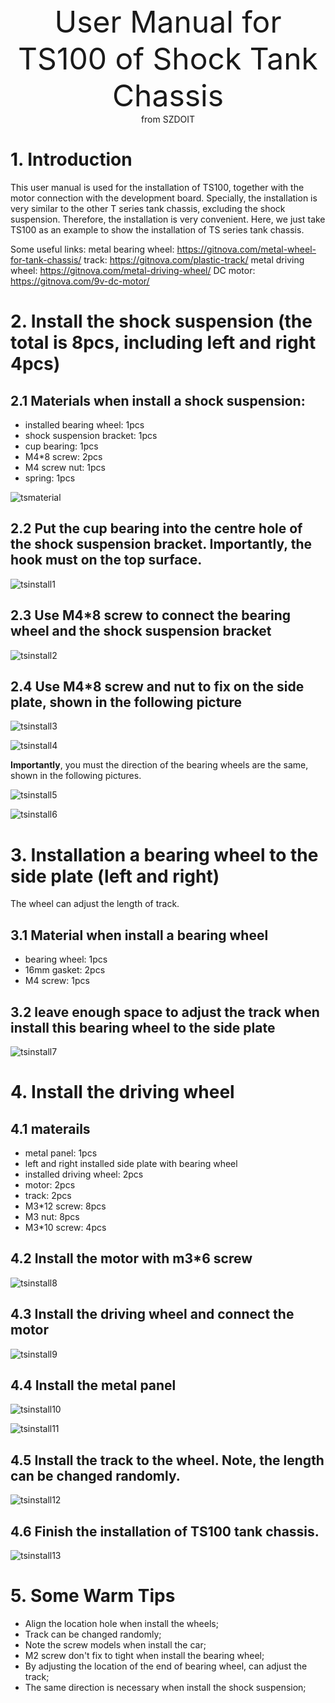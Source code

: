 <center> <font size=10> User Manual for TS100 of Shock Tank Chassis </font></center>

<center> from SZDOIT </center>

# 1. Introduction

  This user manual is used for the installation of TS100, together with the motor connection with the development board. Specially, the installation is very similar to the other T series tank chassis, excluding the shock suspension. Therefore, the installation is very convenient. Here, we just take TS100 as an example to show the installation of TS series tank chassis.

Some useful links:
metal bearing wheel: https://gitnova.com/metal-wheel-for-tank-chassis/
track: https://gitnova.com/plastic-track/
metal driving wheel: https://gitnova.com/metal-driving-wheel/
DC motor: https://gitnova.com/9v-dc-motor/

# 2. Install the shock suspension (the total is 8pcs, including left and right 4pcs)

## 2.1 Materials when install a shock suspension:

- installed bearing wheel: 1pcs
- shock suspension bracket: 1pcs
- cup bearing: 1pcs
- M4*8 screw: 2pcs
- M4 screw nut: 1pcs
- spring: 1pcs 

![tsmaterial](https://github.com/SmartArduino/document/raw/master/docs/Robot/FrameChassis/TStank/tsmaterial.jpg)

## 2.2 Put the cup bearing into the centre hole of the shock suspension bracket. Importantly, the hook must on the top surface.

![tsinstall1](https://github.com/SmartArduino/document/raw/master/docs/Robot/FrameChassis/TStank/tsinstall1.jpg)

## 2.3 Use M4*8 screw to connect the bearing wheel and the shock suspension bracket

![tsinstall2](https://github.com/SmartArduino/document/raw/master/docs/Robot/FrameChassis/TStank/tsinstall2.jpg)

## 2.4 Use M4*8 screw and nut to fix on the side plate, shown in the following picture

![tsinstall3](https://github.com/SmartArduino/document/raw/master/docs/Robot/FrameChassis/TStank/tsinstall3.jpg)

![tsinstall4](https://github.com/SmartArduino/document/raw/master/docs/Robot/FrameChassis/TStank/tsinstall4.jpg)

**Importantly**, you must the direction of the bearing wheels are the same, shown in the following pictures.

![tsinstall5](https://github.com/SmartArduino/document/raw/master/docs/Robot/FrameChassis/TStank/tsinstall5.jpg)

![tsinstall6](https://github.com/SmartArduino/document/raw/master/docs/Robot/FrameChassis/TStank/tsinstall6.jpg)

# 3. Installation a bearing wheel to the side plate (left and right)

The wheel can adjust the length of track.

##  3.1 Material when install a bearing wheel

- bearing wheel: 1pcs 
- 16mm gasket: 2pcs
- M4 screw: 1pcs

## 3.2 leave enough space to adjust the track when install this bearing wheel to the side plate

![tsinstall7](https://github.com/SmartArduino/document/raw/master/docs/Robot/FrameChassis/TStank/tsinstall7.jpg)

# 4. Install the driving wheel

## 4.1 materails

- metal panel: 1pcs
- left and right installed side plate with bearing wheel
- installed driving wheel: 2pcs
- motor: 2pcs
- track: 2pcs
- M3*12 screw: 8pcs
- M3 nut: 8pcs
- M3*10 screw: 4pcs 

## 4.2 Install the motor with m3*6 screw

![tsinstall8](https://github.com/SmartArduino/document/raw/master/docs/Robot/FrameChassis/TStank/tsinstall8.jpg)

## 4.3 Install the driving wheel and connect the motor

![tsinstall9](https://github.com/SmartArduino/document/raw/master/docs/Robot/FrameChassis/TStank/tsinstall9.jpg)

## 4.4 Install the metal panel

![tsinstall10](https://github.com/SmartArduino/document/raw/master/docs/Robot/FrameChassis/TStank/tsinstall10.jpg)

![tsinstall11](https://github.com/SmartArduino/document/raw/master/docs/Robot/FrameChassis/TStank/tsinstall11.jpg)

## 4.5 Install the track to the wheel. **Note, the length can be changed randomly.**

![tsinstall12](https://github.com/SmartArduino/document/raw/master/docs/Robot/FrameChassis/TStank/tsinstall12.jpg)

## 4.6 Finish the installation of TS100 tank chassis.

![tsinstall13](https://github.com/SmartArduino/document/raw/master/docs/Robot/FrameChassis/TStank/tsinstall13.jpg)

# 5. Some Warm Tips

- Align the location hole when install the wheels;
- Track can be changed randomly;
- Note the screw models when install the car;
- M2 screw don't fix to tight when install the bearing wheel;
- By adjusting the location of the end of bearing wheel, can adjust the track;
- The same direction is necessary when install the shock suspension;















